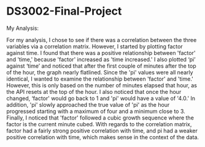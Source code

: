 # DS3002-Final-Project


My Analysis:

For my analysis, I chose to see if there was a correlation between the three variables via a correlation matrix. However, I started by plotting factor against time. I found that there was a positive relationship between 'factor' and 'time,' because 'factor' increased as 'time increased.' I also plotted ‘pi’ against ‘time’ and noticed that after the first couple of minutes after the top of the hour, the graph nearly flatlined. Since the 'pi' values were all nearly identical, I wanted to examine the relationship between 'factor' and 'time.' However, this is only based on the number of minutes elapsed that hour, as the API resets at the top of the hour. I also noticed that once the hour changed, ‘factor' would go back to 1 and 'pi' would have a value of '4.0.' In addition, 'pi' slowly approached the true value of 'pi' as the hour progressed starting with a maximum of four and a minimum close to 3. Finally, I noticed that 'factor' followed a cubic growth sequence where the factor is the current minute cubed. With regards to the correlation matrix, factor had a fairly strong positive correlation with time, and pi had a weaker positive correlation with time, which makes sense in the context of the data. 
